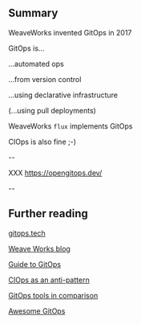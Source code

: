 ## Summary

WeaveWorks invented GitOps in 2017

GitOps is...

...automated ops

...from version control

...using declarative infrastructure

(...using pull deployments)

WeaveWorks `flux` implements GitOps

CIOps is also fine ;-)

--

XXX https://opengitops.dev/

--

## Further reading

[gitops.tech](https://www.gitops.tech/)

[Weave Works blog](https://www.weave.works/blog/category/gitops/)

[Guide to GitOps](https://www.weave.works/technologies/gitops/)

[CIOps as an anti-pattern](https://www.weave.works/blog/kubernetes-anti-patterns-let-s-do-gitops-not-ciops)

[GitOps tools in comparison](https://cloudogu.com/en/blog/gitops-tools)

[Awesome GitOps](https://github.com/weaveworks/awesome-gitops)
